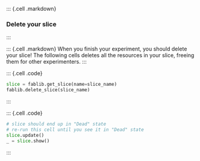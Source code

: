 ::: {.cell .markdown}
### Delete your slice
:::

::: {.cell .markdown}
When you finish your experiment, you should delete your slice! The following cells deletes all the resources in your slice, freeing them for other experimenters.
:::

::: {.cell .code}
``` python
slice = fablib.get_slice(name=slice_name)
fablib.delete_slice(slice_name)
```
:::

::: {.cell .code}
``` python
# slice should end up in "Dead" state
# re-run this cell until you see it in "Dead" state
slice.update()
_ = slice.show()
```
:::
